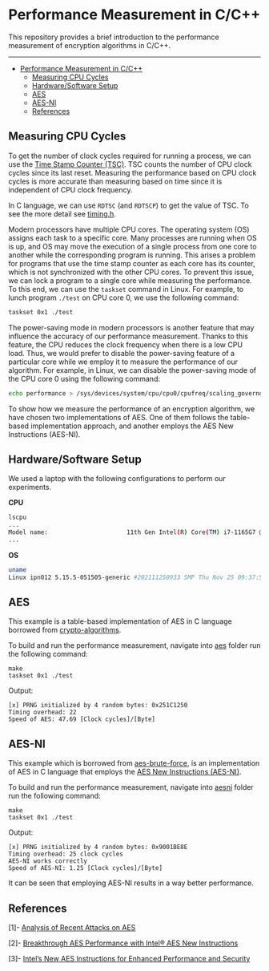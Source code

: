 # Performance Measurement in C/C++

This repository provides a brief introduction to the performance measurement of encryption 
algorithms in C/C++.

---
- [Performance Measurement in C/C++](#performance-measurement-in-cc)
  - [Measuring CPU Cycles](#measuring-cpu-cycles)
  - [Hardware/Software Setup](#hardwaresoftware-setup)
  - [AES](#aes)
  - [AES-NI](#aes-ni)
  - [References](#references)
  
## Measuring CPU Cycles

To get the number of clock cycles required for running a process, we can use the [Time Stamp Counter (TSC)](https://en.wikipedia.org/wiki/Time_Stamp_Counter). TSC counts the number of CPU clock cycles since its last reset. Measuring the performance based on CPU clock cycles is more accurate than measuring based on time since it is independent of CPU clock frequency.

In C language, we can use `RDTSC` (and `RDTSCP`) to get the value of TSC. To see the more detail see [timing.h](aesni/timing.h).

Modern processors have multiple CPU cores. The operating system (OS) assigns each task to a specific core. 
Many processes are running when OS is up, and OS may move the execution of a single process from one core to another while the corresponding program is running. 
This arises a problem for programs that use the time stamp counter as each core has its counter, which is not synchronized with the other CPU cores. 
To prevent this issue, we can lock a program to a single core while measuring the performance. 
To this end, we can use the `taskset` command in Linux. 
For example, to lunch program `./test` on CPU core 0, we use the following command:

```sh
taskset 0x1 ./test
```

The power-saving mode in modern processors is another feature that may influence the accuracy of our performance measurement. Thanks to this feature, the CPU reduces the clock frequency when there is a low CPU load. Thus, we would prefer to disable the power-saving feature of a particular core while we employ it to measure the performance of our algorithm. For example, in Linux, we can disable the power-saving mode of the CPU core 0 using the following command:

```sh
echo performance > /sys/devices/system/cpu/cpu0/cpufreq/scaling_governor
```

To show how we measure the performance of an encryption algorithm, we have chosen two implementations of AES. One of them follows the table-based implementation approach, and another employs the AES New Instructions (AES-NI).

## Hardware/Software Setup

We used a laptop with the following configurations to perform our experiments.

**CPU**

```sh
lscpu
...
Model name:                      11th Gen Intel(R) Core(TM) i7-1165G7 @ 2.80GHz
...
```

**OS**

```sh
uname
Linux ipn012 5.15.5-051505-generic #202111250933 SMP Thu Nov 25 09:37:51 UTC 2021 x86_64 x86_64 x86_64 GNU/Linux
```

## AES

This example is a table-based implementation of AES in C language borrowed from [crypto-algorithms](https://github.com/B-Con/crypto-algorithms).

To build and run the performance measurement, navigate into [aes](aes) folder run the following command:

```
make
taskset 0x1 ./test
```

Output:

```
[x] PRNG initialized by 4 random bytes: 0x251C1250
Timing overhead: 22
Speed of AES: 47.69 [Clock cycles]/[Byte]
```

## AES-NI

This example which is borrowed from [aes-brute-force](https://github.com/sebastien-riou/aes-brute-force/blob/master/include/aes_ni.h), is an implementation of AES in C language that employs the [AES New Instructions (AES-NI)](library/Gueron2009_Chapter_IntelSNewAESInstructionsForEnh.pdf).

To build and run the performance measurement, navigate into [aesni](aesni) folder run the following command:

```
make
taskset 0x1 ./test
```

Output:

```
[x] PRNG initialized by 4 random bytes: 0x9001BE8E
Timing overhead: 25 clock cycles
AES-NI works correctly
Speed of AES-NI: 1.25 [Clock cycles]/[Byte]
```

It can be seen that employing AES-NI results in a way better performance.

## References

[1]- [Analysis of Recent Attacks on AES](library/137389_gstir_david_2012.pdf)

[2]- [Breakthrough AES Performance with Intel® AES New Instructions](library/10tb24-breakthrough-aes-performance-with-intel-aes-new-instructions-final-secure-165940.pdf)

[3]- [Intel’s New AES Instructions for Enhanced
Performance and Security](library/Gueron2009_Chapter_IntelSNewAESInstructionsForEnh.pdf)

